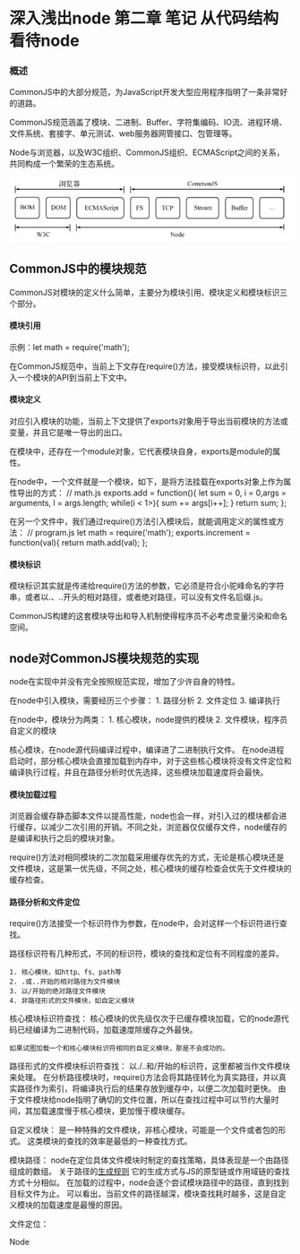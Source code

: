 #  深入浅出node 第二章 笔记 从代码结构看待node

### 概述

CommonJS中的大部分规范，为JavaScript开发大型应用程序指明了一条非常好的道路。

CommonJS规范涵盖了模块、二进制、Buffer、字符集编码、IO流、进程环境、文件系统、套接字、单元测试、web服务器网管接口、包管理等。

Node与浏览器，以及W3C组织、CommonJS组织、ECMAScript之间的关系，共同构成一个繁荣的生态系统。

![生态系统](../images/image1.png)

## CommonJS中的模块规范

CommonJS对模块的定义什么简单，主要分为模块引用、模块定义和模块标识三个部分。

#### 模块引用

示例：let math = require('math');

在CommonJS规范中，当前上下文存在require()方法，接受模块标识符，以此引入一个模块的API到当前上下文中。

#### 模块定义

对应引入模块的功能，当前上下文提供了exports对象用于导出当前模块的方法或变量，并且它是唯一导出的出口。

在模块中，还存在一个module对象，它代表模块自身，exports是module的属性。

在node中，一个文件就是一个模块，如下，是将方法挂载在exports对象上作为属性导出的方式：
// math.js
exports.add = function(){
    let sum = 0, i = 0,args = arguments, l = args.length;
    while(i < 1>){
        sum += args[i++];
    }
    return sum;
};

在另一个文件中，我们通过require()方法引入模块后，就能调用定义的属性或方法：
// program.js
let math = require('math');
exports.increment = function(val){
    return math.add(val);
};

#### 模块标识

模块标识其实就是传递给require()方法的参数，它必须是符合小驼峰命名的字符串，或者以.、..开头的相对路径，或者绝对路径，可以没有文件名后缀.js。

CommonJS构建的这套模块导出和导入机制使得程序员不必考虑变量污染和命名空间。

## node对CommonJS模块规范的实现

node在实现中并没有完全按照规范实现，增加了少许自身的特性。

在node中引入模块，需要经历三个步骤：
    1. 路径分析
    2. 文件定位
    3. 编译执行

在node中，模块分为两类：
    1. 核心模块，node提供的模块
    2. 文件模块，程序员自定义的模块

核心模块，在node源代码编译过程中，编译进了二进制执行文件。
在node进程启动时，部分核心模块会直接加载到内存中，对于这些核心模块将没有文件定位和编译执行过程，并且在路径分析时优先选择，这些模块加载速度将会最快。

#### 模块加载过程

浏览器会缓存静态脚本文件以提高性能，node也会一样，对引入过的模块都会进行缓存，以减少二次引用的开销。不同之处，浏览器仅仅缓存文件，node缓存的是编译和执行之后的模块对象。

require()方法对相同模块的二次加载采用缓存优先的方式，无论是核心模块还是文件模块，这是第一优先级，不同之处，核心模块的缓存检查会优先于文件模块的缓存检查。

#### 路径分析和文件定位

require()方法接受一个标识符作为参数，在node中，会对这样一个标识符进行查找。

路径标识符有几种形式，不同的标识符，模块的查找和定位有不同程度的差异。

    1. 核心模块，如http、fs、path等
    2. .或..开始的相对路径为文件模块
    3. 以/开始的绝对路径文件模块
    4. 非路径形式的文件模块，如自定义模块

核心模块标识符查找：
    核心模块的优先级仅次于已缓存模块加载，它的node源代码已经编译为二进制代码，加载速度除缓存之外最快。

    如果试图加载一个和核心模块标识符相同的自定义模块，那是不会成功的。

路径形式的文件模块标识符查找：
    以./..和/开始的标识符，这里都被当作文件模块来处理。
    在分析路径模块时，require()方法会将其路径转化为真实路径，并以真实路径作为索引，将编译执行后的结果存放到缓存中，以便二次加载时更快。
    由于文件模块给node指明了确切的文件位置，所以在查找过程中可以节约大量时间，其加载速度慢于核心模块，更加慢于模块缓存。

自定义模块：
    是一种特殊的文件模块，非核心模块，可能是一个文件或者包的形式。
    这类模块的查找的效率是最低的一种查找方式。

模块路径：
    node在定位具体文件模块时制定的查找策略，具体表现是一个由路径组成的数组。
    关于路径的[生成规则](../code/patharr.js)
    它的生成方式与JS的原型链或作用域链的查找方式十分相似。
    在加载的过程中，node会逐个尝试模块路径中的路径，直到找到目标文件为止。
    可以看出，当前文件的路径越深，模块查找耗时越多，这是自定义模块的加载速度是最慢的原因。

文件定位：
    



















































Node
